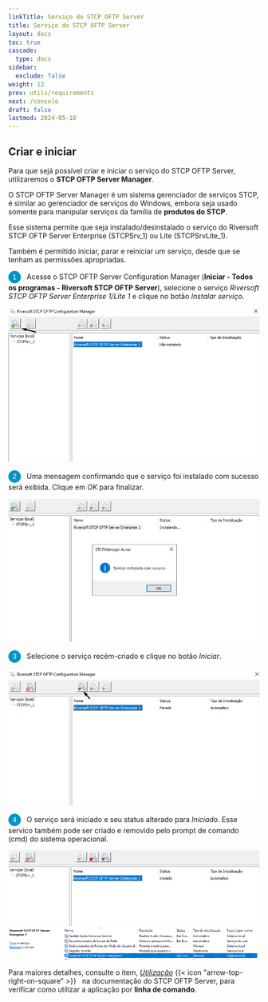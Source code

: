 ```yaml
---
linkTitle: Serviço do STCP OFTP Server
title: Serviço do STCP OFTP Server
layout: docs
toc: true
cascade:
  type: docs
sidebar:
  exclude: false
weight: 12
prev: utils/requirements
next: /console
draft: false
lastmod: 2024-05-10
---
```

## Criar e iniciar

Para que sejá possível criar e iniciar o serviço do STCP OFTP Server, utilizaremos o **STCP OFTP Server Manager**.

O STCP OFTP Server Manager é um sistema gerenciador de serviços STCP, é similar ao gerenciador de serviços do Windows, embora seja usado somente para manipular serviços da família de **produtos do STCP**.

Esse sistema permite que seja instalado/desinstalado o serviço do Riversoft STCP OFTP Server Enterprise (STCPSrv_1) ou Lite (STCPSrvLite_1).

Também é permitido iniciar, parar e reiniciar um serviço, desde que se tenham as permissões apropriadas.

<span style="display:inline-block; width: 25px; height: 25px; border-radius: 50%; background-color: #0095C7; color: white; text-align: center; line-height: 25px; font-size: 14px; font-family: Arial;">1</span> &nbsp; Acesse o STCP OFTP Server Configuration Manager (**Iniciar - Todos os programas - Riversoft STCP OFTP Server**), selecione o serviço _Riversoft STCP OFTP Server Enterprise 1/Lite 1_ e clique no botão _Instalar serviço_.

![](service-01.png)

<span style="display:inline-block; width: 25px; height: 25px; border-radius: 50%; background-color: #0095C7; color: white; text-align: center; line-height: 25px; font-size: 14px; font-family: Arial;">2</span> &nbsp; Uma mensagem confirmando que o serviço foi instalado com sucesso será exibida. Clique em _OK_ para finalizar.

![](service-02.png)

<span style="display:inline-block; width: 25px; height: 25px; border-radius: 50%; background-color: #0095C7; color: white; text-align: center; line-height: 25px; font-size: 14px; font-family: Arial;">3</span> &nbsp; Selecione o serviço recém-criado e clique no botão _Iniciar_.

![](service-03.png)

<span style="display:inline-block; width: 25px; height: 25px; border-radius: 50%; background-color: #0095C7; color: white; text-align: center; line-height: 25px; font-size: 14px; font-family: Arial;">4</span> &nbsp; O serviço será iniciado e seu status alterado para _Iniciado_. Esse servico também pode ser criado e removido pelo prompt de comando (cmd) do sistema operacional.

![](service-04.png "Serviço iniciado no STCP OFTP Server Configuration Manager")
<br>
![](service-05.png "Serviço iniciado nos serviços do Windows")

Para maiores detalhes, consulte o item, <a href="/stcpserver/03-util/" target="_blank">_Utilização_</a> {{< icon "arrow-top-right-on-square" >}} &nbsp; na documentação do STCP OFTP Server, para verificar como utilizar a aplicação por **linha de comando**.

<br>
